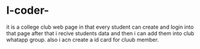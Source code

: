 # I-coder-
it is a college club web page in that every student can create and login into that page 
after that i recive students data and then i can add them into club whatapp group.
also i acn create a id card for cluub member.
